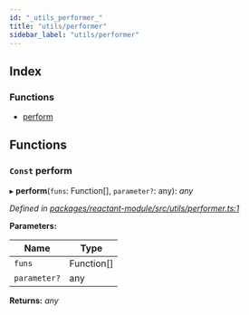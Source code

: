 ```yaml
---
id: "_utils_performer_"
title: "utils/performer"
sidebar_label: "utils/performer"
---
```


## Index

### Functions

* [perform](_utils_performer_.md#const-perform)

## Functions

### `Const` perform

▸ **perform**(`funs`: Function[], `parameter?`: any): *any*

*Defined in [packages/reactant-module/src/utils/performer.ts:1](https://github.com/unadlib/reactant/blob/9277266/packages/reactant-module/src/utils/performer.ts#L1)*

**Parameters:**

Name | Type |
------ | ------ |
`funs` | Function[] |
`parameter?` | any |

**Returns:** *any*
